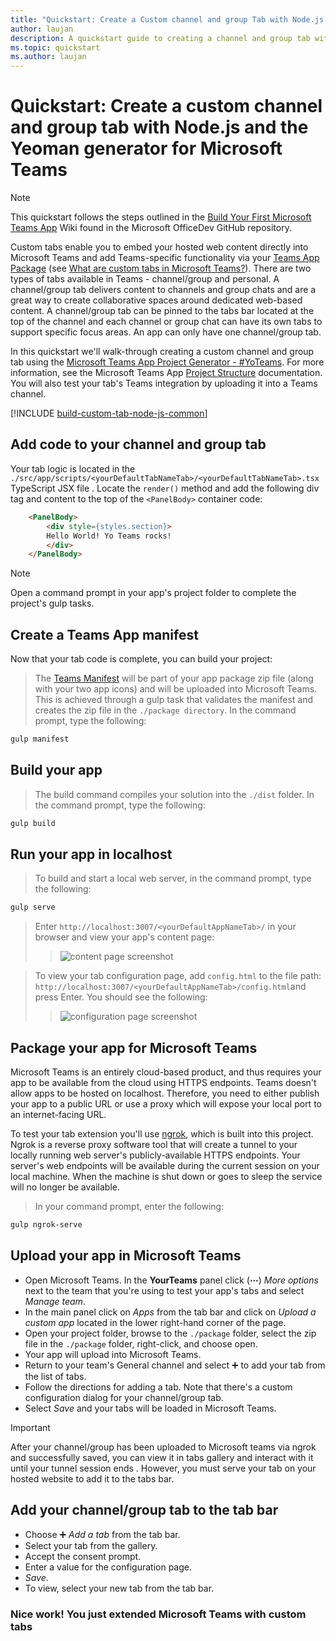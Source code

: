 ```yaml
---
title: "Quickstart: Create a Custom channel and group Tab with Node.js and the Yeoman generator for Microsoft Teams"
author: laujan
description: A quickstart guide to creating a channel and group tab with the Teams Yeoman generator for Microsoft Teams.
ms.topic: quickstart
ms.author: laujan
---
```

# Quickstart: Create a custom channel and group tab with Node.js and the Yeoman generator for Microsoft Teams 

>[!NOTE]
>This quickstart follows the steps outlined in the [Build Your First Microsoft Teams App](https://github.com/OfficeDev/generator-teams/wiki/Build-Your-First-Microsoft-Teams-App) Wiki found in the Microsoft OfficeDev GitHub repository.

Custom tabs enable you to embed your hosted web content directly into Microsoft Teams and add Teams-specific functionality via your  [Teams App Package](foo.md) (see [What are custom tabs in Microsoft Teams?](/msteams-platform/tabs/what-are-custom-tabs.md)). There are two types of tabs available in Teams - channel/group and personal. A channel/group tab delivers content to channels and group chats and are a great way to create collaborative spaces around dedicated web-based content. A channel/group tab can be pinned to the tabs bar located at the top of the channel and each channel or group chat can have its own tabs to support specific focus areas.  An app can only have one channel/group tab.

In this quickstart we'll walk-through creating a custom channel and group tab using the [Microsoft Teams App Project Generator - #YoTeams](/OfficeDev/generator-teams). For more information, see the Microsoft Teams App [Project Structure](https://github.com/OfficeDev/generator-teams/wiki/Project-Structure) documentation. You will also test your tab's Teams integration by uploading it into a Teams channel.

[!INCLUDE [build-custom-tab-node-js-common](../../includes/create-custom-tab-node-js-common.md)]

## Add code to your channel and group tab

Your tab logic is located in the `./src/app/scripts/<yourDefaultTabNameTab>/<yourDefaultTabNameTab>.tsx` TypeScript JSX file . Locate the `render()` method and add the following div tag and content to the top of the `<PanelBody>` container code:

```html
    <PanelBody>
        <div style={styles.section}>
        Hello World! Yo Teams rocks!
        </div>
    </PanelBody>
```

>[!NOTE]
>Open a command prompt in your app's project folder to complete the project's gulp tasks.

## Create a Teams App manifest

Now that your tab code is complete, you can build your project:
>The [Teams Manifest](foo.md) will be part of your app package zip file (along with your two app icons) and will be uploaded into Microsoft Teams. This is achieved through a gulp task that validates the manifest and creates the zip file in the `./package directory`. In the command prompt, type the following:

```bash
gulp manifest
```

## Build your app

>The build command compiles your solution into the `./dist` folder. In the command prompt, type the following:

```bash
gulp build
```

## Run your app in localhost

>To build and start a local web server, in the command prompt, type the following:

```bash
gulp serve
```

>Enter `http://localhost:3007/<yourDefaultAppNameTab>/` in your browser and view your app's content page:
>>![content page screenshot](/microsoftteams/platform/assets/channelGroupTab.PNG)

>To view your tab configuration page, add  `config.html` to the file path: `http://localhost:3007/<yourDefaultAppNameTab>/config.html`and press Enter. You should see the following:
>>![configuration page screenshot](/microsoftteams/platform/assets/configurationPage.PNG)

## Package your app for Microsoft Teams

Microsoft Teams is an entirely cloud-based product, and thus requires your app to be available from the cloud using HTTPS endpoints. Teams doesn't allow apps to be hosted on localhost. Therefore, you need to either publish your app to a public URL or use a proxy which will expose your local port to an internet-facing URL.

To test your tab extension you'll use [ngrok](https://ngrok.com/docs), which is built into this project. Ngrok is a reverse proxy software tool that will create a tunnel to your locally running web server's publicly-available HTTPS endpoints. Your server's web endpoints will be available during the current session on your local machine. When the machine is shut down or goes to sleep the service will no longer be available.

>In your command prompt, enter the following:

```bash
gulp ngrok-serve
```

## Upload your app in Microsoft Teams

- Open Microsoft Teams. In the **YourTeams** panel click (**&#8943;**) *More options* next to the team that you're using to test your app's tabs and select *Manage team*. 
- In the main panel click on *Apps* from the tab bar and click on *Upload a custom app* located in the lower right-hand corner of the page.
- Open your project folder, browse to the `./package` folder, select the zip file in the `./package` folder, right-click, and choose open.
- Your app will upload into Microsoft Teams.
- Return to your team's General channel and select ➕ to add your tab from the list of tabs. 
- Follow the directions for adding a tab. Note that there's a custom configuration dialog for your channel/group tab.
- Select *Save* and your tabs will be loaded in Microsoft Teams.

> [!IMPORTANT]
> After your channel/group has been uploaded to Microsoft teams via ngrok and successfully saved, you can view it in tabs gallery and interact with it until your tunnel session ends . However, you must serve your tab on your hosted website to add it to the tabs bar.

## Add your channel/group tab to the tab bar

- Choose ➕ *Add a tab*  from the tab bar.
- Select your tab from the gallery.
- Accept the consent prompt.
- Enter a value for the configuration page.
- *Save*.
- To view, select your new tab from the tab bar.

### Nice work! You just extended Microsoft Teams with custom tabs
